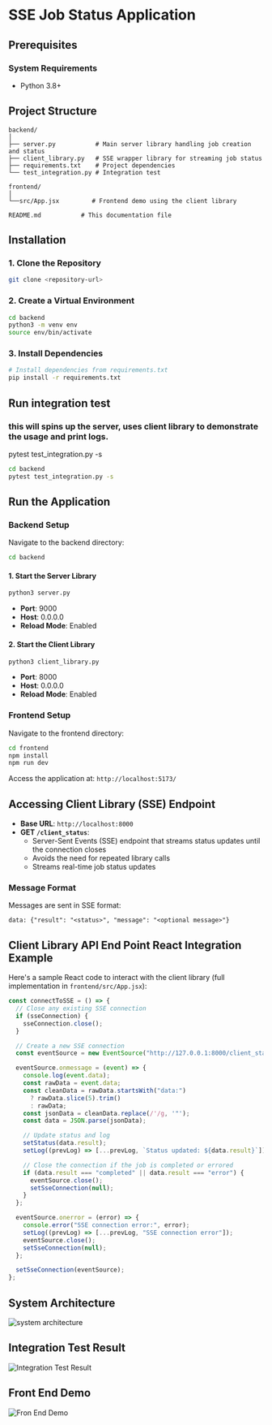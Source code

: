 # SSE Job Status Application

## Prerequisites

### System Requirements

- Python 3.8+

## Project Structure

```
backend/
│
├── server.py           # Main server library handling job creation and status
├── client_library.py   # SSE wrapper library for streaming job status
├── requirements.txt    # Project dependencies
└── test_integration.py # Integration test

frontend/
│
└──src/App.jsx         # Frontend demo using the client library

README.md           # This documentation file
```

## Installation

### 1. Clone the Repository

```bash
git clone <repository-url>
```

### 2. Create a Virtual Environment

```bash
cd backend
python3 -m venv env
source env/bin/activate
```

### 3. Install Dependencies

```bash
# Install dependencies from requirements.txt
pip install -r requirements.txt
```

## Run integration test

### this will spins up the server, uses client library to demonstrate the usage and print logs.

pytest test_integration.py -s

```bash
cd backend
pytest test_integration.py -s
```

## Run the Application

### Backend Setup

Navigate to the backend directory:

```bash
cd backend
```

#### 1. Start the Server Library

```bash
python3 server.py
```

- **Port**: 9000
- **Host**: 0.0.0.0
- **Reload Mode**: Enabled

#### 2. Start the Client Library

```bash
python3 client_library.py
```

- **Port**: 8000
- **Host**: 0.0.0.0
- **Reload Mode**: Enabled

### Frontend Setup

Navigate to the frontend directory:

```bash
cd frontend
npm install
npm run dev
```

Access the application at: `http://localhost:5173/`

## Accessing Client Library (SSE) Endpoint

- **Base URL**: `http://localhost:8000`
- **GET `/client_status`**:
  - Server-Sent Events (SSE) endpoint that streams status updates until the connection closes
  - Avoids the need for repeated library calls
  - Streams real-time job status updates

### Message Format

Messages are sent in SSE format:

```
data: {"result": "<status>", "message": "<optional message>"}
```

## Client Library API End Point React Integration Example

Here's a sample React code to interact with the client library (full implementation in `frontend/src/App.jsx`):

```javascript
const connectToSSE = () => {
  // Close any existing SSE connection
  if (sseConnection) {
    sseConnection.close();
  }

  // Create a new SSE connection
  const eventSource = new EventSource("http://127.0.0.1:8000/client_status");

  eventSource.onmessage = (event) => {
    console.log(event.data);
    const rawData = event.data;
    const cleanData = rawData.startsWith("data:")
      ? rawData.slice(5).trim()
      : rawData;
    const jsonData = cleanData.replace(/'/g, '"');
    const data = JSON.parse(jsonData);

    // Update status and log
    setStatus(data.result);
    setLog((prevLog) => [...prevLog, `Status updated: ${data.result}`]);

    // Close the connection if the job is completed or errored
    if (data.result === "completed" || data.result === "error") {
      eventSource.close();
      setSseConnection(null);
    }
  };

  eventSource.onerror = (error) => {
    console.error("SSE connection error:", error);
    setLog((prevLog) => [...prevLog, "SSE connection error"]);
    eventSource.close();
    setSseConnection(null);
  };

  setSseConnection(eventSource);
};
```

## System Architecture

![system architecture](images/system_architecture.png)

## Integration Test Result

![Integration Test Result](Integration_Test_Result.png)

## Front End Demo

![Fron End Demo](Front_end.png)
